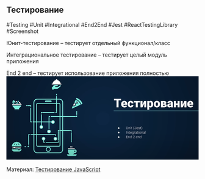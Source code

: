 ## **Тестирование**
#Testing #Unit #Integrational #End2End #Jest #ReactTestingLibrary #Screenshot 

Юнит-тестирование – тестирует отдельный функционал/класс

Интеграциональное тестирование – тестирует целый модуль приложения

End 2 end – тестирует использование приложения полностью
![](_png/6e44be3b51db319506ba1653ddba6b95.png)

Материал:
[Тестирование JavaScript](../../Development/Тестирование%20JavaScript.md)